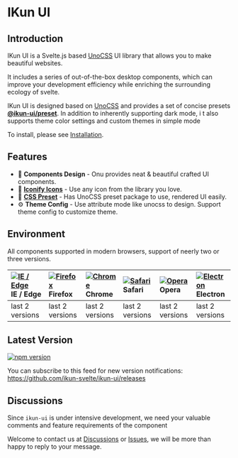 # IKun UI

## Introduction

IKun UI is a Svelte.js based [UnoCSS](https://github.com/unocss/unocss) UI library that allows you to make beautiful websites.

It includes a series of out-of-the-box desktop components,
which can improve your development efficiency while enriching the surrounding ecology of svelte.

IKun UI is designed based on [UnoCSS](https://github.com/unocss/unocss) and provides a set of concise presets **[@ikun-ui/preset](https://github.com/ikun-svelte/ikun-ui/tree/main/preset)**.
In addition to inherently supporting dark mode, i
t also supports theme color settings and custom themes in simple mode

To install, please see [Installation](./install.md).

## Features

- 🪷 **Components Design** - Onu provides neat & beautiful crafted UI components.
- 🥑 **[Iconify Icons](https://icones.js.org/)** - Use any icon from the library you love.
- 🍬 **[CSS Preset](https://github.com/ikun-svelte/ikun-ui/tree/main/preset)** - Has UnoCSS preset package to use, rendered UI easily.
- ⚙️ **Theme Config** - Use attribute mode like unocss to design. Support theme config to customize theme.

## Environment

All components supported in modern browsers, support of neerly two or three versions.

| [![IE / Edge](https://cdn.nlark.com/yuque/0/2023/png/785653/1676598386595-58e6efd6-bd29-4671-bf28-e289dc8911e2.png)](http://godban.github.io/browsers-support-badges/) IE / Edge | [![Firefox](https://cdn.nlark.com/yuque/0/2023/png/785653/1676598386577-a25d20a4-c8e3-4c57-86bc-a1c853264457.png)](http://godban.github.io/browsers-support-badges/) Firefox | [![Chrome](https://cdn.nlark.com/yuque/0/2023/png/785653/1676598386568-5c1d71d1-732d-41b6-a20c-9900d1bcaa7a.png)](http://godban.github.io/browsers-support-badges/) Chrome | [![Safari](https://cdn.nlark.com/yuque/0/2023/png/785653/1676598386580-1a0870a7-0483-4c92-84ee-5afcd1da92d6.png)](http://godban.github.io/browsers-support-badges/) Safari | [![Opera](https://cdn.nlark.com/yuque/0/2023/png/785653/1676598386571-49e31a0f-d0e4-4efc-8808-a5eedd4101fe.png)](http://godban.github.io/browsers-support-badges/) Opera | [![Electron](https://cdn.nlark.com/yuque/0/2023/png/785653/1676598389214-b4742a92-cfe7-4730-aefb-f2fb5fd046f3.png)](http://godban.github.io/browsers-support-badges/) Electron |
| :------------------------------------------------------------------------------------------------------------------------------------------------------------------------------- | :--------------------------------------------------------------------------------------------------------------------------------------------------------------------------- | :------------------------------------------------------------------------------------------------------------------------------------------------------------------------- | :------------------------------------------------------------------------------------------------------------------------------------------------------------------------- | :----------------------------------------------------------------------------------------------------------------------------------------------------------------------- | :----------------------------------------------------------------------------------------------------------------------------------------------------------------------------- |
| last 2 versions                                                                                                                                                                  | last 2 versions                                                                                                                                                              | last 2 versions                                                                                                                                                            | last 2 versions                                                                                                                                                            | last 2 versions                                                                                                                                                          | last 2 versions                                                                                                                                                                |

## Latest Version

[![npm version](https://img.shields.io/npm/v/%40ikun-ui%2Fcore)](https://www.npmjs.com/package/@ikun-ui/core)

You can subscribe to this feed for new version notifications: https://github.com/ikun-svelte/ikun-ui/releases

## Discussions

Since `ikun-ui` is under intensive development, we need your valuable comments and feature requirements of the component

Welcome to contact us at [Discussions](https://github.com/ikun-svelte/ikun-ui/discussions) or [Issues](https://github.com/ikun-svelte/ikun-ui/issues), we will be more than happy to reply to your message.
